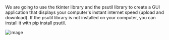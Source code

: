 We are going to use the tkinter library and the psutil library to create a GUI application that displays your computer's instant internet speed (upload and download). If the psutil library is not installed on your computer, you can install it with pip install psutil.

![image](https://github.com/user-attachments/assets/5bad9287-0db5-4d09-a90d-1225653cbb00)
